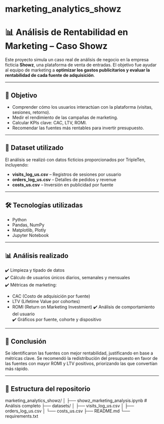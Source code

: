 # marketing_analytics_showz

# 📊 Análisis de Rentabilidad en Marketing – Caso Showz

Este proyecto simula un caso real de análisis de negocio en la empresa ficticia **Showz**, una plataforma de venta de entradas. El objetivo fue ayudar al equipo de marketing a **optimizar los gastos publicitarios y evaluar la rentabilidad de cada fuente de adquisición**.

---

## 🎯 Objetivo

- Comprender cómo los usuarios interactúan con la plataforma (visitas, sesiones, retorno).
- Medir el rendimiento de las campañas de marketing.
- Calcular KPIs clave: CAC, LTV, ROMI.
- Recomendar las fuentes más rentables para invertir presupuesto.

---

## 📁 Dataset utilizado

El análisis se realizó con datos ficticios proporcionados por TripleTen, incluyendo:

- **visits_log_us.csv** – Registros de sesiones por usuario  
- **orders_log_us.csv** – Detalles de pedidos y revenue  
- **costs_us.csv** – Inversión en publicidad por fuente

---

## 🛠️ Tecnologías utilizadas

- Python  
- Pandas, NumPy  
- Matplotlib, Plotly  
- Jupyter Notebook

---

## 📊 Análisis realizado

✔️ Limpieza y tipado de datos  
✔️ Cálculo de usuarios únicos diarios, semanales y mensuales  
✔️ Métricas de marketing:
- CAC (Costo de adquisición por fuente)
- LTV (Lifetime Value por cohortes)
- ROMI (Return on Marketing Investment)
✔️ Análisis de comportamiento del usuario  
✔️ Gráficos por fuente, cohorte y dispositivo  

---

## 📝 Conclusión

Se identificaron las fuentes con mejor rentabilidad, justificando en base a métricas clave. Se recomendó la redistribución del presupuesto en favor de las fuentes con mayor ROMI y LTV positivos, priorizando las que convertían más rápido.

---

## 📂 Estructura del repositorio

marketing_analytics_showz/ │ ├── showz_marketing_analysis.ipynb # Análisis completo ├── datasets/ │ ├── visits_log_us.csv │ ├── orders_log_us.csv │ └── costs_us.csv ├── README.md └── requirements.txt
